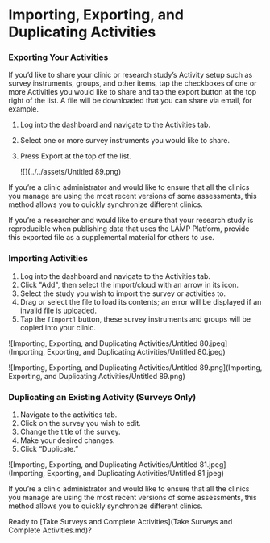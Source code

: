 # Importing, Exporting, and Duplicating Activities

### Exporting Your Activities

If you’d like to share your clinic or research study’s Activity setup such as survey instruments, groups, and other items, tap the checkboxes of one or more Activities you would like to share and tap the export button at the top right of the list. A file will be downloaded that you can share via email, for example. 

1. Log into the dashboard and navigate to the Activities tab.
2. Select one or more survey instruments you would like to share.
3. Press Export at the top of the list.

    ![](../../assets/Untitled 89.png)

If you’re a clinic administrator and would like to ensure that all the clinics you manage are using the most recent versions of some assessments, this method allows you to quickly synchronize different clinics.

If you’re a researcher and would like to ensure that your research study is reproducible when publishing data that uses the LAMP Platform, provide this exported file as a supplemental material for others to use.

### Importing Activities

1. Log into the dashboard and navigate to the Activities tab.
2. Click "Add", then select the import/cloud with an arrow in its icon.
3. Select the study you wish to import the survey or activities to.
4. Drag or select the file to load its contents; an error will be displayed if an invalid file is uploaded.
5. Tap the `[Import]` button, these survey instruments and groups will be copied into your clinic.

![Importing, Exporting, and Duplicating Activities/Untitled 80.jpeg](Importing, Exporting, and Duplicating Activities/Untitled 80.jpeg)

![Importing, Exporting, and Duplicating Activities/Untitled 89.png](Importing, Exporting, and Duplicating Activities/Untitled 89.png)

### **Duplicating an Existing Activity (Surveys Only)**

1. Navigate to the activities tab.
2. Click on the survey you wish to edit.
3. Change the title of the survey.
4. Make your desired changes.
5. Click “Duplicate.”

![Importing, Exporting, and Duplicating Activities/Untitled 81.jpeg](Importing, Exporting, and Duplicating Activities/Untitled 81.jpeg)

If you’re a clinic administrator and would like to ensure that all the clinics you manage are using the most recent versions of some assessments, this method allows you to quickly synchronize different clinics.

Ready to [Take Surveys and Complete Activities](Take Surveys and Complete Activities.md)?